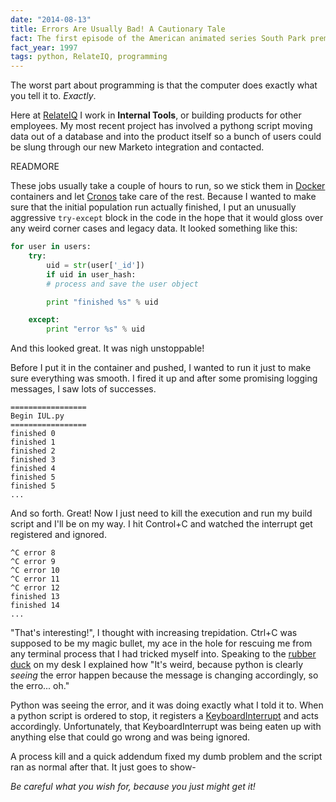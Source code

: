 ```yaml
---
date: "2014-08-13"
title: Errors Are Usually Bad! A Cautionary Tale
fact: The first episode of the American animated series South Park premiered on Comedy Central.
fact_year: 1997
tags: python, RelateIQ, programming
---
```


The worst part about programming is that the computer does exactly what you tell it to. _Exactly_.

Here at [RelateIQ](https://www.relateiq.com/) I work in **Internal Tools**, or building products for other employees. My most recent project has involved a pythong script moving data out of a database and into the product itself so a bunch of users could be slung through our new Marketo integration and contacted.

READMORE

These jobs usually take a couple of hours to run, so we stick them in [Docker](https://www.docker.com/) containers and let [Cronos](https://github.com/airbnb/chronos) take care of the rest. Because I wanted to make sure that the initial population run actually finished, I put an unusually aggressive `try-except` block in the code in the hope that it would gloss over any weird corner cases and legacy data. It looked something like this:

```python
for user in users:
    try:
        uid = str(user['_id'])
        if uid in user_hash:
        # process and save the user object

        print "finished %s" % uid

    except:
        print "error %s" % uid
```

And this looked great. It was nigh unstoppable!

Before I put it in the container and pushed, I wanted to run it just to make sure everything was smooth. I fired it up and after some promising logging messages, I saw lots of successes.

```
=================
Begin IUL.py
=================
finished 0
finished 1
finished 2
finished 3
finished 4
finished 5
finished 5
...
```

And so forth. Great! Now I just need to kill the execution and run my build script and I'll be on my way. I hit Control+C and watched the interrupt get registered and ignored.

```
^C error 8
^C error 9
^C error 10
^C error 11
^C error 12
finished 13
finished 14
...
```

"That's interesting!", I thought with increasing trepidation. Ctrl+C was supposed to be my magic bullet, my ace in the hole for rescuing me from any terminal process that I had tricked myself into. Speaking to the [rubber duck](https://en.wikipedia.org/wiki/Rubber_duck_debugging) on my desk I explained how "It's weird, because python is clearly _seeing_ the error happen because the message is changing accordingly, so the erro... oh."

Python was seeing the error, and it was doing exactly what I told it to. When a python script is ordered to stop, it registers a [KeyboardInterrupt](https://docs.python.org/2/library/exceptions.html#exceptions.KeyboardInterrupt) and acts accordingly. Unfortunately, that KeyboardInterrupt was being eaten up with anything else that could go wrong and was being ignored.

A process kill and a quick addendum fixed my dumb problem and the script ran as normal after that. It just goes to show-

_Be careful what you wish for, because you just might get it!_
